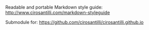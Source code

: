 Readable and portable Markdown style guide: <http://www.cirosantilli.com/markdown-styleguide>

Submodule for: <https://github.com/cirosantilli/cirosantilli.github.io>
